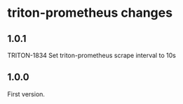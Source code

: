 # triton-prometheus changes

## 1.0.1

TRITON-1834 Set triton-prometheus scrape interval to 10s

## 1.0.0

First version.
